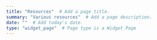 ```yaml
---
title: "Resources"  # Add a page title.
summary: "Various resources"  # Add a page description.
date: ""  # Add today's date.
type: "widget_page"  # Page type is a Widget Page
---
```

